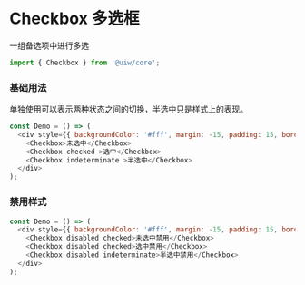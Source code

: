 Checkbox 多选框
===

一组备选项中进行多选

```jsx
import { Checkbox } from '@uiw/core';
```


### 基础用法

单独使用可以表示两种状态之间的切换，半选中只是样式上的表现。


<!--DemoStart--> 
```js
const Demo = () => (
  <div style={{ backgroundColor: '#fff', margin: -15, padding: 15, borderRadius: '5px 5px 0 0' }}>
    <Checkbox>未选中</Checkbox>
    <Checkbox checked >选中</Checkbox>
    <Checkbox indeterminate >半选中</Checkbox>
  </div>
);
```
<!--End-->



### 禁用样式

<!--DemoStart--> 
```js
const Demo = () => (
  <div style={{ backgroundColor: '#fff', margin: -15, padding: 15, borderRadius: '5px 5px 0 0' }}>
    <Checkbox disabled checked>未选中禁用</Checkbox>
    <Checkbox disabled checked>选中禁用</Checkbox>
    <Checkbox disabled indeterminate>半选中禁用</Checkbox>
  </div>
);
```
<!--End-->